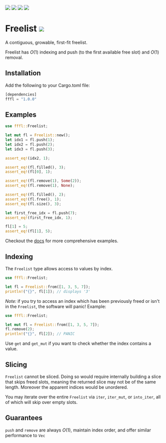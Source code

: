 
[<picture><img src="https://badges.ws/crates/v/fffl?color=f74d02&logo=rust" /></picture>](https://crates.io/crates/fffl)
[<picture><img src="https://badges.ws/crates/docs/freelist" /></picture>](https://docs.rs/fffl/latest/fffl/struct.Freelist.html)
[<img src="https://badges.ws/maintenance/yes/2025" />](https://github.com/stkterry/freelist)
[<img src="https://badges.ws/github/license/stkterry/freelist" />](https://github.com/stkterry/freelist/blob/main/LICENSE.md)


# Freelist [<img src="https://badges.ws/badge/Rust-000000?logo=rust" />](https://www.rust-lang.org)

A contiguous, growable, first-fit freelist.

Freelist has *O*(1) indexing and push (to the first available free slot) and *O*(1) removal.



## Installation
Add the following to your Cargo.toml file:
```rust
[dependencies]
fffl = "1.0.0"
```

## Examples
```rust
use fffl::Freelist;

let mut fl = Freelist::new();
let idx1 = fl.push(1);
let idx2 = fl.push(2);
let idx3 = fl.push(3);

assert_eq!(idx2, 1);

assert_eq!(fl.filled(), 3);
assert_eq!(fl[0], 1);

assert_eq!(fl.remove(1), Some(2));
assert_eq!(fl.remove(1), None);

assert_eq!(fl.filled(), 2);
assert_eq!(fl.free(), 1);
assert_eq!(fl.size(), 3);

let first_free_idx = fl.push(7);
assert_eq!(first_free_idx, 1);

fl[1] = 5;
assert_eq!(fl[1], 5);
```
Checkout the [docs](https://docs.rs/fffl/latest/fffl/struct.Freelist.html) for more comprehensive examples.
## Indexing

The `Freelist` type allows access to values by index. 

```rust
use fffl::Freelist;

let fl = Freelist::from([1, 3, 5, 7]);
println!("{}", fl[1]); // displays '3'
```
*Note:* if you try to access an index which has been previously freed or isn't in the `Freelist`, the software will panic! Example:

```rust
use fffl::Freelist;

let mut fl = Freelist::from([1, 3, 5, 7]);
fl.remove(2);
println!("{}", fl[2]); // PANIC
```
Use `get` and `get_mut` if you want to check whether the index contains a value.

## Slicing
`Freelist` cannot be sliced.  Doing so would require internally building a slice that skips freed slots, meaning the returned slice may not be of the same length.  Moreover the apparent indices would be unordered. 

You may iterate over the entire `Freelist` via `iter`, `iter_mut`, or `into_iter`, all of which will skip over empty slots.

## Guarantees
`push` and `remove` are always *O*(1), maintain index order, and offer similar performance to `Vec`
